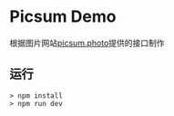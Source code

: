 # Picsum Demo
根据图片网站[picsum.photo](https://picsum.photos/)提供的接口制作

## 运行
```
> npm install
> npm run dev
```